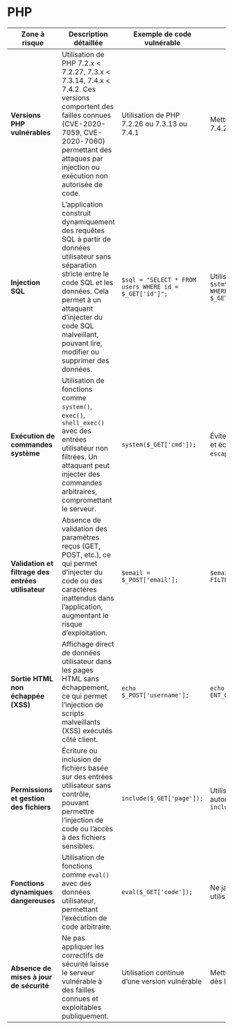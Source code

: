 # PHP

| **Zone à risque**                                   | **Description détaillée**                                                                                                                                                                                                                                                                                                                                                                                                  | **Exemple de code vulnérable**                                         | **Correctif approprié**                                                                                                     |
|-----------------------------------------------------|----------------------------------------------------------------------------------------------------------------------------------------------------------------------------------------------------------------------------------------------------------------------------------------------------------------------------------------------------------------------------------------------------------------------------|------------------------------------------------------------------------|-----------------------------------------------------------------------------------------------------------------------------|
| **Versions PHP vulnérables**                        | Utilisation de PHP 7.2.x < 7.2.27, 7.3.x < 7.3.14, 7.4.x < 7.4.2. Ces versions comportent des failles connues (CVE-2020-7059, CVE-2020-7060) permettant des attaques par injection ou exécution non autorisée de code.                                                                                                                        | Utilisation de PHP 7.2.26 ou 7.3.13 ou 7.4.1                           | Mettre à jour PHP vers 7.2.27, 7.3.14 ou 7.4.2 ou version supérieure.                                                       |
| **Injection SQL**                                   | L’application construit dynamiquement des requêtes SQL à partir de données utilisateur sans séparation stricte entre le code SQL et les données. Cela permet à un attaquant d’injecter du code SQL malveillant, pouvant lire, modifier ou supprimer des données.                                                                           | `$sql = "SELECT * FROM users WHERE id = $_GET['id']";`                 | Utiliser des requêtes préparées PDO :<br>`$stmt = $pdo->prepare('SELECT * FROM users WHERE id = :id'); $stmt->execute(['id' => $_GET['id']]);` |
| **Exécution de commandes système**                  | Utilisation de fonctions comme `system()`, `exec()`, `shell_exec()` avec des entrées utilisateur non filtrées. Un attaquant peut injecter des commandes arbitraires, compromettant le serveur.                                                                                                                                            | `system($_GET['cmd']);`                                                 | Éviter ces fonctions. Si indispensable, valider et échapper les arguments avec `escapeshellcmd()` ou `escapeshellarg()`.     |
| **Validation et filtrage des entrées utilisateur**  | Absence de validation des paramètres reçus (GET, POST, etc.), ce qui permet d’injecter du code ou des caractères inattendus dans l’application, augmentant le risque d’exploitation.                                                                                                               | `$email = $_POST['email'];`                                             | `$email = filter_var($_POST['email'], FILTER_VALIDATE_EMAIL);`                                                              |
| **Sortie HTML non échappée (XSS)**                  | Affichage direct de données utilisateur dans les pages HTML sans échappement, ce qui permet l’injection de scripts malveillants (XSS) exécutés côté client.                                                                                                                                        | `echo $_POST['username'];`                                              | `echo htmlspecialchars($_POST['username'], ENT_QUOTES, 'UTF-8');`                                                           |
| **Permissions et gestion des fichiers**             | Écriture ou inclusion de fichiers basée sur des entrées utilisateur sans contrôle, pouvant permettre l’injection de code ou l’accès à des fichiers sensibles.                                                                                                                                       | `include($_GET['page']);`                                               | Utiliser une liste blanche de fichiers autorisés : `include($pages_autorisees[$_GET['page']]);`                             |
| **Fonctions dynamiques dangereuses**                | Utilisation de fonctions comme `eval()` avec des données utilisateur, permettant l’exécution de code arbitraire.                                                                                                                                                                                  | `eval($_GET['code']);`                                                  | Ne jamais utiliser `eval()` avec des entrées utilisateur.                                                                   |
| **Absence de mises à jour de sécurité**             | Ne pas appliquer les correctifs de sécurité laisse le serveur vulnérable à des failles connues et exploitables publiquement.                                                                                                                               | Utilisation continue d’une version vulnérable                           | Mettre à jour PHP et toutes les dépendances dès la publication d’un correctif.                                              |
